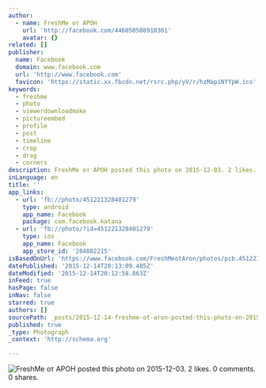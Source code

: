 ```yaml
---
author:
  - name: FreshMe от АРОН
    url: 'http://facebook.com/446050508918361'
    avatar: {}
related: []
publisher:
  name: Facebook
  domain: www.facebook.com
  url: 'http://www.facebook.com'
  favicon: 'https://static.xx.fbcdn.net/rsrc.php/yV/r/hzMapiNYYpW.ico'
keywords:
  - freshme
  - photo
  - viewerdownloadmake
  - pictureembed
  - profile
  - post
  - timeline
  - crop
  - drag
  - corners
description: FreshMe от АРОН posted this photo on 2015-12-03. 2 likes. 0 comments. 0 shares.
inLanguage: en
title: ''
app_links:
  - url: 'fb://photo/451221328401279'
    type: android
    app_name: Facebook
    package: com.facebook.katana
  - url: 'fb://photo/?id=451221328401279'
    type: ios
    app_name: Facebook
    app_store_id: '284882215'
isBasedOnUrl: 'https://www.facebook.com/FreshMeotAron/photos/pcb.451221928401219/451221328401279/?type=3'
datePublished: '2015-12-14T20:13:09.485Z'
dateModified: '2015-12-14T20:12:58.863Z'
inFeed: true
hasPage: false
inNav: false
starred: true
authors: []
sourcePath: _posts/2015-12-14-freshme-ot-aron-posted-this-photo-on-2015-12-03-2-likes-0.md
published: true
_type: Photograph
_context: 'http://schema.org'

---
```

![FreshMe от АРОН posted this photo on 2015-12-03&period; 2 likes&period; 0 comments&period; 0 shares&period;](https://scontent.xx.fbcdn.net/hphotos-xfp1/t31.0-8/s720x720/12314544_451221328401279_1586691243258009926_o.jpg)